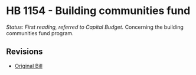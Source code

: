 # HB 1154 - Building communities fund
*Status: First reading, referred to Capital Budget.*
Concerning the building communities fund program.

## Revisions
* [Original Bill](1/)